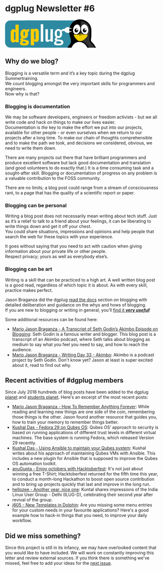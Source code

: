
dgplug Newsletter \#6
============================================

![dgplug logo][img:logo]

## Why do we blog?

Blogging is a versatile term and it’s a key topic during the dgplug Summertraining.  
We count blogging amongst the very important skills for programmers and engineers.  
Now why is that? 

### Blogging is documentation
We may be software developers, engineers or freedom activists - but we all write code and hack on things to make our lives easier.  
Documentation is *the* key to make the effort we put into our projects, available for other people - or even ourselves when we return to our projects after a long time. To make our chain of thoughts comprehensible and to make the path we took, and decisions we considered, obvious, we need to write them down.

There are many projects out there that have brilliant programmers and produce excellent software but lack good documentation and translation (and good volunteers to do exactly that.) It is a time consuming task and a sought-after skill. Blogging or documentation of progress on any problem is a valuable contribution to the FOSS community.

There are no limits; a blog post could range from a stream of consciousness rant, to a page that has the quality of a scientific report or paper.

### Blogging can be personal
Writing a blog post does not necessarily mean writing about tech stuff. Just as it’s a relief to talk to a friend about your feelings, it can be liberating to write things down and get it off your chest.  
You could share situations, impressions and opinions and help people that search the web for these topics with your experience.  

It goes without saying that you need to act with caution when giving information about your private life or other people.  
Respect privacy; yours as well as everybody else’s.

### Blogging can be art
Writing is a skill that can be practiced to a high art. A well written blog post is a good read, regardless of which topic it is about. As with every skill, practice makes perfect.

Jason Braganza did the dgplug [read the docs][link:on_blogging] section on blogging with detailed deliberation and guidance on the whys and hows of blogging.  
If you are new to blogging or writing in general, you’ll [find it ***very useful***][link:on_blogging]!

Some additional resources can be found here:

- [Mario Jason Braganza - A Transcript of Seth Godin’s Akimbo Episode on Blogging][dgplug planet_0]: Seth Godin is a famous writer and blogger. This blog post is a transcript of an Akimbo podcast, where Seth talks about blogging as medium to say what you feel you need to say, and how to reach the audience.
- [Mario Jason Braganza - Writing Day 33 - Akimbo][dgplug planet_6]: Akimbo is a podcast project by Seth Godin. Don't know yet? Jason at least is super excited about it, read to find out why.


Recent activities of \#dgplug members
----------------------------------------------
Since July 2018 hundreds of blog posts have been added to the dgplug [planet][link:planet] and [students planet][link:students_planet]. Here's an excerpt of the most recent posts:

- [Mario Jason Braganza - How To Remember Anything Forever][dgplug planet_3]: While reading and learning new things are one side of the coin, remembering those things is the other. Jason found another resource that guides you, how to train your memory to remember things better.
- [Kushal Das - Fedora 29 on Qubes OS][dgplug planet_1]: Qubes OS’ approach to security is based on running applications of different trust levels in different virtual machines. The base system is running Fedora, which released Version 29 recently.
- [Kushal Das - Using Ansible to maintain your Qubes system][dgplug planet_2]:  Kushal writes about his approach of maintaining Qubes VMs with Ansible. This includes a new plugin for Ansible that is supposed to improve the Qubes OS automation toolkit.
- [anuGupta - Enjoy octobers with Hacktoberfest][dgplug students planet_0]: It's not just about winning a free T-Shirt; Hacktoberfest returned for the fifth time this year, to conduct a month-long Hackathon to boost open source contribution and to bring up projects quickly that last and improve in the long run.
- [hellozee - Another year, nice one][dgplug students planet_1]: Kuntal shares impressions of the India Linux User Group - Delhi (ILUG-D), celebrating their second year after revival of the group.
- [j605 - New Templates in Dolphin][dgplug students planet_2]: Are you missing some menu entries for your custom needs in your favourite applications? Here's a good example how to hack-in things that you need, to improve your daily workflow.


Did we miss something?
---------------------------

Since this project is still in its infancy, we may have overlooked content that you would like to have included. We will work on constantly improving this letter and review external sources. If you think there is something we've missed, feel free to add your ideas for the [next issue][link:next_issue].



[img:logo]: ../../static/img/dgplug_logo.png
[link:dgplug]: https://dgplug.org
[link:planet]: http://planet.dgplug.org
[link:students_planet]: http://students.planet.dgplug.org
[link:next_issue]: https://github.com/dgplug/newsletter/issues/
[link:on_blogging]: https://summertraining.readthedocs.io/en/latest/blogging.html


[dgplug planet_0]: https://janusworx.com/seth-akimbo-blogging.html
[dgplug planet_6]: https://mjbraganza.com/writing-day-33-akimbo/
[github_comments_15]: https://www.akimbo.me
[github_comments_20]: https://www.fs.blog/2018/04/first-principles/

[dgplug planet_3]: https://janusworx.com/how-to-remember-anything-forever.html
[dgplug planet_1]: https://kushaldas.in/posts/fedora-29-on-qubes-os.html
[dgplug planet_2]: https://kushaldas.in/posts/using-ansible-to-maintain-your-qubes-system.html
[dgplug students planet_0]: https://mylyfmycode.wordpress.com/2018/10/29/enjoy-octobers-with-hacktoberfest/
[dgplug students planet_1]: http://www.hellozee.me/posts/ilugd-birthday/
[dgplug students planet_2]: https://j605.tk/blog/post/shorts/new-templates-in-dolphin/

